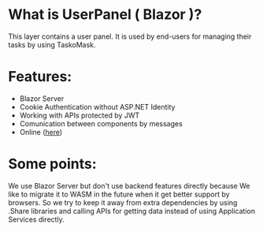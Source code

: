 
# What is UserPanel ( Blazor )?

This layer contains a user panel.
It is used by end-users for managing their tasks by using TaskoMask.

# Features:

- Blazor Server
- Cookie Authentication without ASP.NET Identity
- Working with APIs protected by JWT
- Comunication between components by messages
- Online ([here](panel.taskomask.ir))

# Some points:
We use Blazor Server but don't use backend features directly because We like to migrate it to WASM in the future when it get better support by browsers.
So we try to keep it away from extra dependencies by using .Share libraries and calling APIs for getting data instead of using Application Services directly.